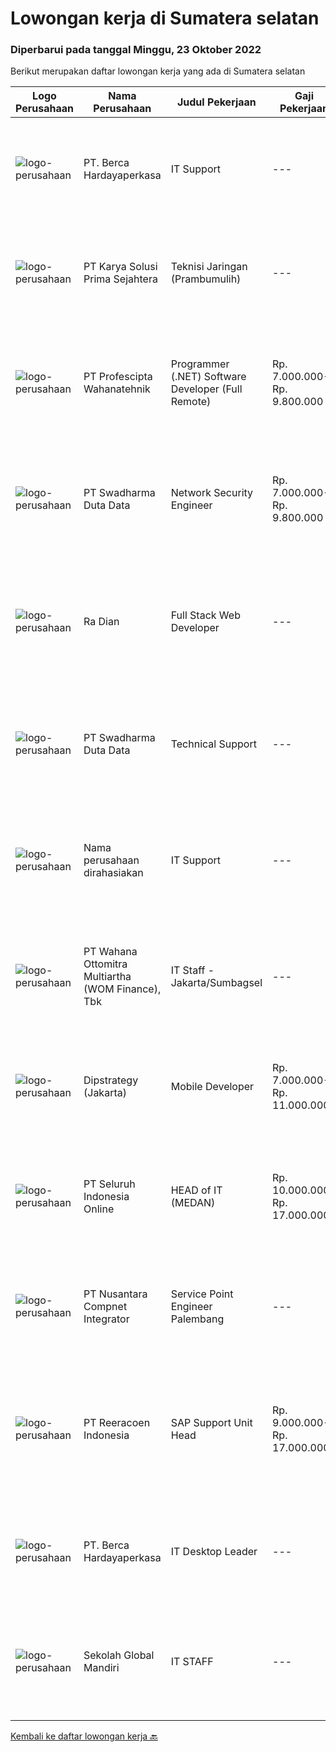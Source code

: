 
  # Lowongan kerja di Sumatera selatan

  ### Diperbarui pada tanggal Minggu, 23 Oktober 2022

  Berikut merupakan daftar lowongan kerja yang ada di Sumatera selatan

  |Logo Perusahaan | Nama Perusahaan | Judul Pekerjaan | Gaji Pekerjaan | Lokasi | Deskripsi | Tanggal diunggah | Pranala |
  | -------------- | --------------- | --------------- | --------- | --------- | -------------- | ------- | ----------- |
  |![logo-perusahaan](https://image-service-cdn.seek.com.au/6a76252207cfed561e664c874d4631f4aefd8409/ee4dce1061f3f616224767ad58cb2fc751b8d2dc)|PT. Berca Hardayaperkasa|IT Support|---|Jakarta Raya|Responsibilities: Analyzing, troubleshooting, and installation to several areas including desktop hardware, operating systems (Windows 7/8/10),...|Jumat, 21 Oktober 2022|https://www.jobstreet.co.id/id/job/it-support-4075923?token=0~63a9b5d0-df6d-489c-bb71-7d32d7040a2f&sectionRank=1&jobId=jobstreet-id-job-4075923|
|![logo-perusahaan](https://image-service-cdn.seek.com.au/bb0f2c313297f2db3d497466b95d7da85644edc0/ee4dce1061f3f616224767ad58cb2fc751b8d2dc)|PT Karya Solusi Prima Sejahtera|Teknisi Jaringan (Prambumulih)|---|Prabumulih|Kualifikasi: Usia max. 30 Tahun Pendidikan min. SMK Teknik Komputer dan Jaringan Memiliki pengalaman sebagai Teknisi Project min. 1 tahun. Memahami...|Jumat, 21 Oktober 2022|https://www.jobstreet.co.id/id/job/teknisi-jaringan-prambumulih-4077196?token=0~63a9b5d0-df6d-489c-bb71-7d32d7040a2f&sectionRank=2&jobId=jobstreet-id-job-4077196|
|![logo-perusahaan](https://image-service-cdn.seek.com.au/4663f64cab4371d33d6297cc71eeb065c9b02be8/ee4dce1061f3f616224767ad58cb2fc751b8d2dc)|PT Profescipta Wahanatehnik|Programmer (.NET)  Software Developer (Full Remote)|Rp. 7.000.000-Rp. 9.800.000|Jakarta Raya|Responsibilities : Full Remote. Any candidates across Indonesia are welcome, Develop efficient code based on Functional requirements from business...|Selasa, 18 Oktober 2022|https://www.jobstreet.co.id/id/job/programmer-.net-software-developer-full-remote-4070990?token=0~63a9b5d0-df6d-489c-bb71-7d32d7040a2f&sectionRank=3&jobId=jobstreet-id-job-4070990|
|![logo-perusahaan](https://image-service-cdn.seek.com.au/0f683dc67275bb803453d1e92fb7cd7b12b824b6/ee4dce1061f3f616224767ad58cb2fc751b8d2dc)|PT Swadharma Duta Data|Network Security Engineer|Rp. 7.000.000-Rp. 9.800.000|Jakarta Raya|S1 Jurusan/Prodi T.Komputer/ T.Informatika (Wajib) Waktu kerja Shift (sesuai dengan jadwal yang ditentukan) Bersedia ditempatkan di Jakarta &amp;...|Senin, 17 Oktober 2022|https://www.jobstreet.co.id/id/job/network-security-engineer-4069413?token=0~63a9b5d0-df6d-489c-bb71-7d32d7040a2f&sectionRank=4&jobId=jobstreet-id-job-4069413|
|![logo-perusahaan](https://image-service-cdn.seek.com.au/0b4e903dd46272042aaa245383dfeabcbdb4ac71/ee4dce1061f3f616224767ad58cb2fc751b8d2dc)|Ra Dian|Full Stack Web Developer|---|Sumatera Selatan|Requirement:1. Memiliki kemampuan yang baik pada bahasa pem-programan PHP, JQuery, CSS, HTML, dan Database MySQL.2. Memiliki pengalaman menggunakan...|Jumat, 21 Oktober 2022|https://www.jobstreet.co.id/id/job/full-stack-web-developer-4076090?token=0~63a9b5d0-df6d-489c-bb71-7d32d7040a2f&sectionRank=5&jobId=jobstreet-id-job-4076090|
|![logo-perusahaan](https://image-service-cdn.seek.com.au/0f683dc67275bb803453d1e92fb7cd7b12b824b6/ee4dce1061f3f616224767ad58cb2fc751b8d2dc)|PT Swadharma Duta Data|Technical Support|---|Jakarta Raya|Pendidikan minimum D3/S1 Jurusan IT IPK Minimum 2.75 Memiliki pengalaman minimal 1 tahun (diutamakan) telah berhasil menyelesaikan ujian sertifikasi...|Kamis, 13 Oktober 2022|https://www.jobstreet.co.id/id/job/technical-support-4065833?token=0~63a9b5d0-df6d-489c-bb71-7d32d7040a2f&sectionRank=6&jobId=jobstreet-id-job-4065833|
|![logo-perusahaan](https://i.ibb.co/sqvTCh9/112815900-stock-vector-no-image-available-icon-flat-vector.webp)|Nama perusahaan dirahasiakan|IT Support|---|Jawa Timur|Usia maksimal 35 tahun Pendidikan minimal S1 segala jurusan Minimal memiliki 1 tahun pengalaman kerja di bidang yang sama  Mempunyai pengetahuan dan...|Selasa, 11 Oktober 2022|https://www.jobstreet.co.id/id/job/it-support-4062250?token=0~63a9b5d0-df6d-489c-bb71-7d32d7040a2f&sectionRank=7&jobId=jobstreet-id-job-4062250|
|![logo-perusahaan](https://image-service-cdn.seek.com.au/0cd0ed723dba304d73bfec64ce263da9360da79b/ee4dce1061f3f616224767ad58cb2fc751b8d2dc)|PT Wahana Ottomitra Multiartha (WOM Finance), Tbk|IT Staff - Jakarta/Sumbagsel|---|Samarinda|Job Description: Troubleshoot all IT system and network problems Monitoring and maintaining computer systems and networks Installing and configuring...|Selasa, 11 Oktober 2022|https://www.jobstreet.co.id/id/job/it-staff-jakarta-sumbagsel-4062697?token=0~63a9b5d0-df6d-489c-bb71-7d32d7040a2f&sectionRank=8&jobId=jobstreet-id-job-4062697|
|![logo-perusahaan](https://image-service-cdn.seek.com.au/f10b7dc0804a29a4ae5b6f58a679882e020099be/ee4dce1061f3f616224767ad58cb2fc751b8d2dc)|Dipstrategy (Jakarta)|Mobile Developer|Rp. 7.000.000-Rp. 11.000.000|Jakarta Raya|Dipstrategy is a digital agency in Jakarta with more than 10 years of experience in creating and managing high-performance digital assets....|Rabu, 12 Oktober 2022|https://www.jobstreet.co.id/id/job/mobile-developer-4045748?token=0~63a9b5d0-df6d-489c-bb71-7d32d7040a2f&sectionRank=9&jobId=jobstreet-id-job-4045748|
|![logo-perusahaan](https://image-service-cdn.seek.com.au/c768f0670f8f8212da7de609b6af9d0b2e5134cc/ee4dce1061f3f616224767ad58cb2fc751b8d2dc)|PT Seluruh Indonesia Online|HEAD of IT  (MEDAN)|Rp. 10.000.000-Rp. 17.000.000|Aceh|Memiliki pengalaman leadership sebagai Manager sebelumnya.Back End Engineer1. Memiliki pengalaman dalam membangun RESTful APIs2. Menguasai bahasa...|Jumat, 07 Oktober 2022|https://www.jobstreet.co.id/id/job/head-of-it-medan-4058716?token=0~63a9b5d0-df6d-489c-bb71-7d32d7040a2f&sectionRank=10&jobId=jobstreet-id-job-4058716|
|![logo-perusahaan](https://image-service-cdn.seek.com.au/faf1379cb2f8ff5c87162dc20c60c0d2f63dba1c/ee4dce1061f3f616224767ad58cb2fc751b8d2dc)|PT Nusantara Compnet Integrator|Service Point Engineer Palembang|---|Palembang|Kualifikasi: Pendidikan minimal S1 Teknik Komputer, Ilmu Komputer, Teknik Informatika atau Ilmu Komputer lainnya Memiliki pengalaman bekerja minimal 2...|Selasa, 04 Oktober 2022|https://www.jobstreet.co.id/id/job/service-point-engineer-palembang-4054800?token=0~63a9b5d0-df6d-489c-bb71-7d32d7040a2f&sectionRank=11&jobId=jobstreet-id-job-4054800|
|![logo-perusahaan](https://image-service-cdn.seek.com.au/d33bd8dd71322db8ea58cab3a99c9a2f44aec216/ee4dce1061f3f616224767ad58cb2fc751b8d2dc)|PT Reeracoen Indonesia|SAP Support Unit Head|Rp. 9.000.000-Rp. 17.000.000|Sumatera Selatan|SAP SUPPORT UNIT HEAD (SUMATERA SELATAN) [51382]COMPANY CATEGORY: Japanese Chemical Manufacturing JOB SUMMARY: Make sure SAP implementation Analyze...|Kamis, 06 Oktober 2022|https://www.jobstreet.co.id/id/job/sap-support-unit-head-4045981?token=0~63a9b5d0-df6d-489c-bb71-7d32d7040a2f&sectionRank=12&jobId=jobstreet-id-job-4045981|
|![logo-perusahaan](https://image-service-cdn.seek.com.au/6a76252207cfed561e664c874d4631f4aefd8409/ee4dce1061f3f616224767ad58cb2fc751b8d2dc)|PT. Berca Hardayaperkasa|IT Desktop Leader|---|Kalimantan Timur|Responsibilities: Analyzing, diagnosing, and installation to several areas including desktop hardware, operating systems, active directory,...|Jumat, 30 September 2022|https://www.jobstreet.co.id/id/job/it-desktop-leader-4050596?token=0~63a9b5d0-df6d-489c-bb71-7d32d7040a2f&sectionRank=13&jobId=jobstreet-id-job-4050596|
|![logo-perusahaan](https://image-service-cdn.seek.com.au/a56d40a3e54e8991203b722d8442802dd3312421/ee4dce1061f3f616224767ad58cb2fc751b8d2dc)|Sekolah Global Mandiri|IT STAFF|---|Jakarta Raya|Requirements : Fresh graduate or experienced person Minimum Bachelor Degree in Information Technology or Computer Science Proficient in English both...|Kamis, 29 September 2022|https://www.jobstreet.co.id/id/job/it-staff-4049711?token=0~63a9b5d0-df6d-489c-bb71-7d32d7040a2f&sectionRank=14&jobId=jobstreet-id-job-4049711|


  [Kembali ke daftar lowongan kerja 🔙](../README.md#daftar-lowongan-kerja)
  